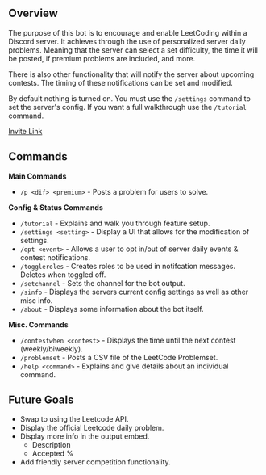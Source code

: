 ## Overview
The purpose of this bot is to encourage and enable LeetCoding within a Discord server. It achieves through the use of personalized server daily problems. Meaning that the server can select a set difficulty, the time it will be posted, if premium problems are included, and more. 

There is also other functionality that will notify the server about upcoming contests. The timing of these notifications can be set and modified. 

By default nothing is turned on. You must use the `/settings` command to set the server's config. If you want a full walkthrough use the `/tutorial` command. 

[Invite Link]()

## Commands
**Main Commands**
- `/p <dif> <premium>` - Posts a problem for users to solve.

**Config & Status Commands**
- `/tutorial` - Explains and walk you through feature setup.
- `/settings <setting>` - Display a UI that allows for the modification of settings.
- `/opt <event>` - Allows a user to opt in/out of server daily events & contest notifications.
- `/toggleroles` - Creates roles to be used in notifcation messages. Deletes when toggled off.
- `/setchannel` - Sets the channel for the bot output. 
- `/sinfo` - Displays the servers current config settings as well as other misc info.
- `/about` - Displays some information about the bot itself. 

**Misc. Commands**
- `/contestwhen <contest>` - Displays the time until the next contest (weekly/biweekly).
- `/problemset` - Posts a CSV file of the LeetCode Problemset.
- `/help <command>` - Explains and give details about an individual command.

## Future Goals
- Swap to using the Leetcode API.
- Display the official Leetcode daily problem.
- Display more info in the output embed.
    - Description
    - Accepted %
- Add friendly server competition functionality.
